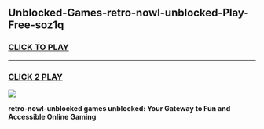 
## Unblocked-Games-retro-nowl-unblocked-Play-Free-soz1q
<h3>
<a href="https://premium76.site?title=retro-nowl-unblocked&ref=23A">CLICK TO PLAY</a></h3>
<hr>

<h3>
<a href="https://premium76.site?title=retro-nowl-unblocked&ref=23A">CLICK 2 PLAY</a>
  
</h3>

<a href="https://premium76.site?title=retro-nowl-unblocked&ref=23A"><img src="https://clearcache.store/games.png"></a>


**retro-nowl-unblocked games unblocked: Your Gateway to Fun and Accessible Online Gaming**
